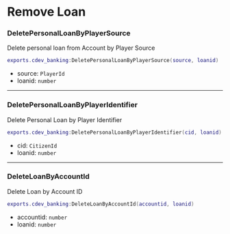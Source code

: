 # Remove Loan

### DeletePersonalLoanByPlayerSource <a href="#getitemcount" id="getitemcount"></a>

Delete personal loan from Account by Player Source

```lua
exports.cdev_banking:DeletePersonalLoanByPlayerSource(source, loanid)
```

* source: `PlayerId`
* loanid: `number`

***

### DeletePersonalLoanByPlayerIdentifier <a href="#getitemcount" id="getitemcount"></a>

Delete Personal Loan by Player Identifier

```lua
exports.cdev_banking:DeletePersonalLoanByPlayerIdentifier(cid, loanid)
```

* cid: `CitizenId`
* loanid: `number`

***

### DeleteLoanByAccountId <a href="#getitemcount" id="getitemcount"></a>

Delete Loan by Account ID

```lua
exports.cdev_banking:DeleteLoanByAccountId(accountid, loanid)
```

* accountid: `number`
* loanid: `number`
